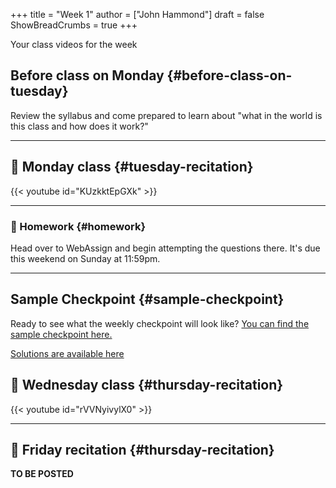 +++
title = "Week 1"
author = ["John Hammond"]
draft = false
ShowBreadCrumbs = true
+++

Your class videos for the week
<!--more-->


## Before class on Monday {#before-class-on-tuesday}

Review the syllabus and come prepared to learn about "what in the world
is this class and how does it work?"

---


## 🎥 Monday class {#tuesday-recitation}

{{< youtube id="KUzkktEpGXk" >}}

---


### 📝 Homework {#homework}

Head over to WebAssign and begin attempting the questions there. It's due this weekend on Sunday at 11:59pm.

---


## Sample Checkpoint {#sample-checkpoint}

Ready to see what the weekly checkpoint will look like? [You can find the sample checkpoint here.](https://cloud.math.wichita.edu/s/Z45oyKg3rKbaL4Q)

[Solutions are available here](https://cloud.math.wichita.edu/s/Fe4CKmYzrzzD3YJ)


## 🎥 Wednesday class {#thursday-recitation}

{{< youtube id="rVVNyivylX0" >}}

---


## 🎥 Friday recitation {#thursday-recitation}

**TO BE POSTED**

